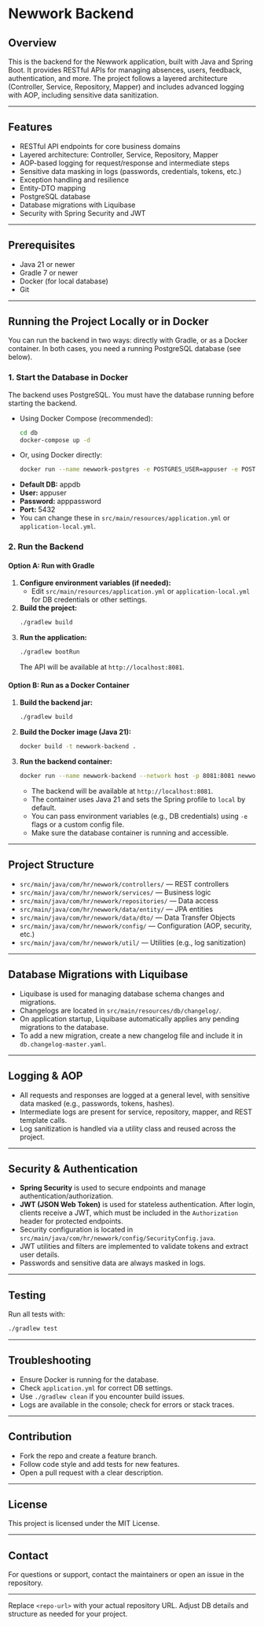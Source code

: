 # Newwork Backend

## Overview

This is the backend for the Newwork application, built with Java and Spring Boot. It provides RESTful APIs for managing absences, users, feedback, authentication, and more. The project follows a layered architecture (Controller, Service, Repository, Mapper) and includes advanced logging with AOP, including sensitive data sanitization.

---

## Features

- RESTful API endpoints for core business domains
- Layered architecture: Controller, Service, Repository, Mapper
- AOP-based logging for request/response and intermediate steps
- Sensitive data masking in logs (passwords, credentials, tokens, etc.)
- Exception handling and resilience
- Entity-DTO mapping
- PostgreSQL database
- Database migrations with Liquibase
- Security with Spring Security and JWT

---

## Prerequisites

- Java 21 or newer
- Gradle 7 or newer
- Docker (for local database)
- Git

---

## Running the Project Locally or in Docker

You can run the backend in two ways: directly with Gradle, or as a Docker container. In both cases, you need a running PostgreSQL database (see below).

### 1. Start the Database in Docker

The backend uses PostgreSQL. You must have the database running before starting the backend.

- Using Docker Compose (recommended):
  ```sh
  cd db
  docker-compose up -d
  ```
- Or, using Docker directly:
  ```sh
  docker run --name newwork-postgres -e POSTGRES_USER=appuser -e POSTGRES_PASSWORD=apppassword -e POSTGRES_DB=appdb -p 5432:5432 -d postgres:15
  ```
- **Default DB:** appdb
- **User:** appuser
- **Password:** apppassword
- **Port:** 5432
- You can change these in `src/main/resources/application.yml` or `application-local.yml`.

### 2. Run the Backend

#### Option A: Run with Gradle

1. **Configure environment variables (if needed):**
   - Edit `src/main/resources/application.yml` or `application-local.yml` for DB credentials or other settings.
2. **Build the project:**
   ```sh
   ./gradlew build
   ```
3. **Run the application:**
   ```sh
   ./gradlew bootRun
   ```
   The API will be available at `http://localhost:8081`.

#### Option B: Run as a Docker Container

1. **Build the backend jar:**
   ```sh
   ./gradlew build
   ```
2. **Build the Docker image (Java 21):**
   ```sh
   docker build -t newwork-backend .
   ```
3. **Run the backend container:**
   ```sh
   docker run --name newwork-backend --network host -p 8081:8081 newwork-backend
   ```
   - The backend will be available at `http://localhost:8081`.
   - The container uses Java 21 and sets the Spring profile to `local` by default.
   - You can pass environment variables (e.g., DB credentials) using `-e` flags or a custom config file.
   - Make sure the database container is running and accessible.

---

## Project Structure

- `src/main/java/com/hr/newwork/controllers/` — REST controllers
- `src/main/java/com/hr/newwork/services/` — Business logic
- `src/main/java/com/hr/newwork/repositories/` — Data access
- `src/main/java/com/hr/newwork/data/entity/` — JPA entities
- `src/main/java/com/hr/newwork/data/dto/` — Data Transfer Objects
- `src/main/java/com/hr/newwork/config/` — Configuration (AOP, security, etc.)
- `src/main/java/com/hr/newwork/util/` — Utilities (e.g., log sanitization)

---

## Database Migrations with Liquibase

- Liquibase is used for managing database schema changes and migrations.
- Changelogs are located in `src/main/resources/db/changelog/`.
- On application startup, Liquibase automatically applies any pending migrations to the database.
- To add a new migration, create a new changelog file and include it in `db.changelog-master.yaml`.

---

## Logging & AOP

- All requests and responses are logged at a general level, with sensitive data masked (e.g., passwords, tokens, hashes).
- Intermediate logs are present for service, repository, mapper, and REST template calls.
- Log sanitization is handled via a utility class and reused across the project.

---

## Security & Authentication

- **Spring Security** is used to secure endpoints and manage authentication/authorization.
- **JWT (JSON Web Token)** is used for stateless authentication. After login, clients receive a JWT, which must be included in the `Authorization` header for protected endpoints.
- Security configuration is located in `src/main/java/com/hr/newwork/config/SecurityConfig.java`.
- JWT utilities and filters are implemented to validate tokens and extract user details.
- Passwords and sensitive data are always masked in logs.

---

## Testing

Run all tests with:
```sh
./gradlew test
```

---

## Troubleshooting

- Ensure Docker is running for the database.
- Check `application.yml` for correct DB settings.
- Use `./gradlew clean` if you encounter build issues.
- Logs are available in the console; check for errors or stack traces.

---

## Contribution

- Fork the repo and create a feature branch.
- Follow code style and add tests for new features.
- Open a pull request with a clear description.

---

## License

This project is licensed under the MIT License.

---

## Contact

For questions or support, contact the maintainers or open an issue in the repository.

---

Replace `<repo-url>` with your actual repository URL. Adjust DB details and structure as needed for your project.
